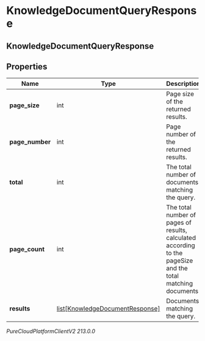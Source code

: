 # KnowledgeDocumentQueryResponse

## KnowledgeDocumentQueryResponse

## Properties

|Name | Type | Description | Notes|
|------------ | ------------- | ------------- | -------------|
| **page_size** | int | Page size of the returned results. | [optional] |
| **page_number** | int | Page number of the returned results. | [optional] |
| **total** | int | The total number of documents matching the query. | [optional] |
| **page_count** | int | The total number of pages of results, calculated according to the pageSize and the total matching documents. | [optional] |
| **results** | [list[KnowledgeDocumentResponse]](KnowledgeDocumentResponse) | Documents matching the query. | [optional] |



_PureCloudPlatformClientV2 213.0.0_
